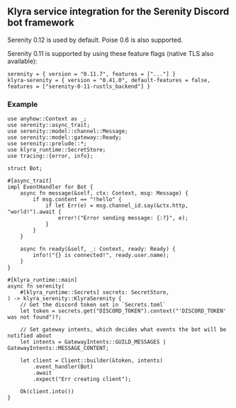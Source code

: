 ## Klyra service integration for the Serenity Discord bot framework

Serenity 0.12 is used by default. Poise 0.6 is also supported.

Serenity 0.11 is supported by using these feature flags (native TLS also available):

```toml,ignore
serenity = { version = "0.11.7", features = ["..."] }
klyra-serenity = { version = "0.41.0", default-features = false, features = ["serenity-0-11-rustls_backend"] }
```

### Example

```rust,ignore
use anyhow::Context as _;
use serenity::async_trait;
use serenity::model::channel::Message;
use serenity::model::gateway::Ready;
use serenity::prelude::*;
use klyra_runtime::SecretStore;
use tracing::{error, info};

struct Bot;

#[async_trait]
impl EventHandler for Bot {
    async fn message(&self, ctx: Context, msg: Message) {
        if msg.content == "!hello" {
            if let Err(e) = msg.channel_id.say(&ctx.http, "world!").await {
                error!("Error sending message: {:?}", e);
            }
        }
    }

    async fn ready(&self, _: Context, ready: Ready) {
        info!("{} is connected!", ready.user.name);
    }
}

#[klyra_runtime::main]
async fn serenity(
    #[klyra_runtime::Secrets] secrets: SecretStore,
) -> klyra_serenity::KlyraSerenity {
    // Get the discord token set in `Secrets.toml`
    let token = secrets.get("DISCORD_TOKEN").context("'DISCORD_TOKEN' was not found")?;

    // Set gateway intents, which decides what events the bot will be notified about
    let intents = GatewayIntents::GUILD_MESSAGES | GatewayIntents::MESSAGE_CONTENT;

    let client = Client::builder(&token, intents)
        .event_handler(Bot)
        .await
        .expect("Err creating client");

    Ok(client.into())
}
```

